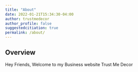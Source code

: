 ```yaml
---
title: "About"
date: 2022-01-21T15:34:30-04:00
author: trustmedecor
author_profile: false
suggestedcitiation: true
permalink: /about/
---
```


## Overview

Hey Friends, Welcome to my Business website Trust Me Decor